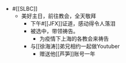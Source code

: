 - #[[SLBC]]
    - 美好主日，前往教会，全天敬拜
        - 下午#[[JFX]]证道，感动得令人落泪
        - 被选中，带领祷告。
            - 为疫情下上海的各教会来祷告
        - 与[[徐海涛]]弟兄相约一起做Youtuber
            - 赠送他[[芦笋]]账号一年
